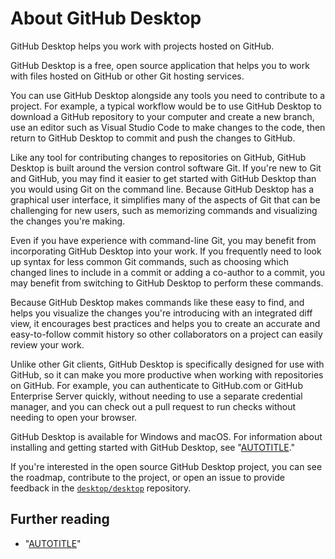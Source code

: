 # About GitHub Desktop

GitHub Desktop helps you work with projects hosted on GitHub.

GitHub Desktop is a free, open source application that helps you to work with files hosted on GitHub or other Git hosting services.

You can use GitHub Desktop alongside any tools you need to contribute to a project. For example, a typical workflow would be to use GitHub Desktop to download a GitHub repository to your computer and create a new branch, use an editor such as Visual Studio Code to make changes to the code, then return to GitHub Desktop to commit and push the changes to GitHub.

Like any tool for contributing changes to repositories on GitHub, GitHub Desktop is built around the version control software Git. If you're new to Git and GitHub, you may find it easier to get started with GitHub Desktop than you would using Git on the command line. Because GitHub Desktop has a graphical user interface, it simplifies many of the aspects of Git that can be challenging for new users, such as memorizing commands and visualizing the changes you're making.

Even if you have experience with command-line Git, you may benefit from incorporating GitHub Desktop into your work. If you frequently need to look up syntax for less common Git commands, such as choosing which changed lines to include in a commit or adding a co-author to a commit, you may benefit from switching to GitHub Desktop to perform these commands.

Because GitHub Desktop makes commands like these easy to find, and helps you visualize the changes you're introducing with an integrated diff view, it encourages best practices and helps you to create an accurate and easy-to-follow commit history so other collaborators on a project can easily review your work.

Unlike other Git clients, GitHub Desktop is specifically designed for use with GitHub, so it can make you more productive when working with repositories on GitHub. For example, you can authenticate to GitHub.com or GitHub Enterprise Server quickly, without needing to use a separate credential manager, and you can check out a pull request to run checks without needing to open your browser.

GitHub Desktop is available for Windows and macOS. For information about installing and getting started with GitHub Desktop, see "[AUTOTITLE](/desktop/overview/getting-started-with-github-desktop)."

If you're interested in the open source GitHub Desktop project, you can see the roadmap, contribute to the project, or open an issue to provide feedback in the [`desktop/desktop`](https://github.com/desktop/desktop) repository.

## Further reading

- "[AUTOTITLE](/get-started/using-git/about-git)"
